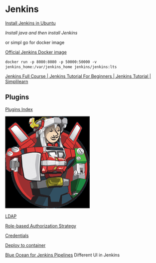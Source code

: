 #  Jenkins


[Install Jenkins in Ubuntu](https://www.jenkins.io/doc/book/installing/linux/#debianubuntu)

*Install java and then install Jenkins*

or simpl go for docker image

[Official Jenkins Docker image](https://github.com/jenkinsci/docker/blob/master/README.md)

    docker run -p 8080:8080 -p 50000:50000 -v jenkins_home:/var/jenkins_home jenkins/jenkins:lts

[Jenkins Full Course | Jenkins Tutorial For Beginners | Jenkins Tutorial | Simplilearn](https://youtu.be/FX322RVNGj4)


## Plugins

[Plugins Index](https://plugins.jenkins.io/)

![](2020-12-18-13-23-05.png)



[LDAP](https://plugins.jenkins.io/ldap/)

[Role-based Authorization Strategy](https://plugins.jenkins.io/role-strategy/)


[Credentials](https://plugins.jenkins.io/credentials/)

[Deploy to container](https://plugins.jenkins.io/deploy/)

[Blue Ocean for Jenkins Pipelines](https://www.jenkins.io/projects/blueocean/)
    Different UI in Jenkins


    
